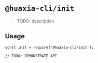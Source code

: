# `@huaxia-cli/init`

> TODO: description

## Usage

```
const init = require('@huaxia-cli/init');

// TODO: DEMONSTRATE API
```
